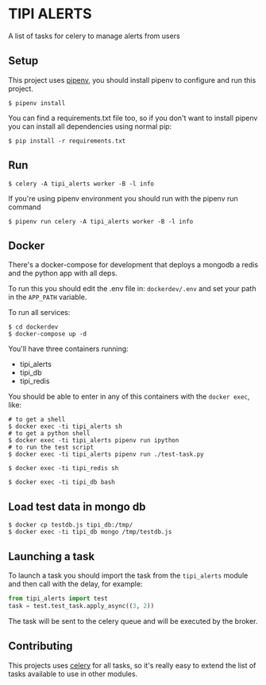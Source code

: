 # TIPI ALERTS

A list of tasks for celery to manage alerts from users

## Setup

This project uses [pipenv](https://pipenv.readthedocs.io/en/latest/), you
should install pipenv to configure and run this project.

```
$ pipenv install
```

You can find a requirements.txt file too, so if you don't want to install
pipenv you can install all dependencies using normal pip:

```
$ pip install -r requirements.txt
```

## Run

```
$ celery -A tipi_alerts worker -B -l info
```

If you're using pipenv environment you should run with the pipenv run command

```
$ pipenv run celery -A tipi_alerts worker -B -l info
```

## Docker

There's a docker-compose for development that deploys a mongodb a redis and the
python app with all deps.

To run this you should edit the .env file in: `dockerdev/.env` and set your
path in the `APP_PATH` variable.

To run all services:

```
$ cd dockerdev
$ docker-compose up -d
```

You'll have three containers running:

 * tipi\_alerts
 * tipi\_db
 * tipi\_redis

You should be able to enter in any of this containers with the `docker exec`, like:

```
# to get a shell
$ docker exec -ti tipi_alerts sh
# to get a python shell
$ docker exec -ti tipi_alerts pipenv run ipython
# to run the test script
$ docker exec -ti tipi_alerts pipenv run ./test-task.py
```

```
$ docker exec -ti tipi_redis sh
```

```
$ docker exec -ti tipi_db bash
```

## Load test data in mongo db

```
$ docker cp testdb.js tipi_db:/tmp/
$ docker exec -ti tipi_db mongo /tmp/testdb.js
```

## Launching a task

To launch a task you should import the task from the `tipi_alerts` module and
then call with the delay, for example:

```python
from tipi_alerts import test
task = test.test_task.apply_async((3, 2))
```

The task will be sent to the celery queue and will be executed by the broker.

## Contributing

This projects uses [celery](http://docs.celeryproject.org) for all tasks, so
it's really easy to extend the list of tasks available to use in other modules.
